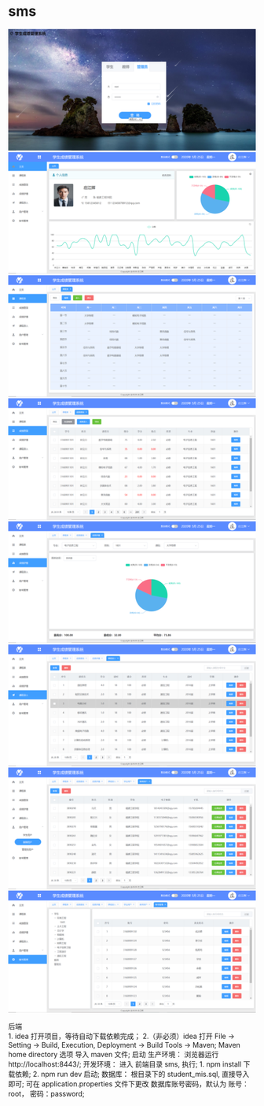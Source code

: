 # sms
![login](https://github.com/Zjh-project/sms/blob/master/photo/login.png)
![dashboard](https://github.com/Zjh-project/sms/blob/master/photo/dashboard.png)
![timetable](https://github.com/Zjh-project/sms/blob/master/photo/timetable.png)
![score](https://github.com/Zjh-project/sms/blob/master/photo/score.png)
![analysis](https://github.com/Zjh-project/sms/blob/master/photo/analysis.png)
![course](https://github.com/Zjh-project/sms/blob/master/photo/course.png)
![user](https://github.com/Zjh-project/sms/blob/master/photo/user.png)
![account](https://github.com/Zjh-project/sms/blob/master/photo/account.png)


后端  
    1. idea 打开项目，等待自动下载依赖完成；
    2.（非必须）idea 打开 File -> Setting -> Build, Execution, Deployment -> Build Tools -> Maven;
	Maven home directory 选项  导入 maven 文件;
启动
    生产环境：
       浏览器运行 http://localhost:8443/;
    开发环境：
        进入 前端目录 sms, 执行;
        1. npm install  下载依赖;
        2. npm run dev   启动;
数据库：
    根目录下的 student_mis.sql, 直接导入即可;
    可在 application.properties 文件下更改 数据库账号密码，默认为 账号：root， 密码：password;
    
        
        

